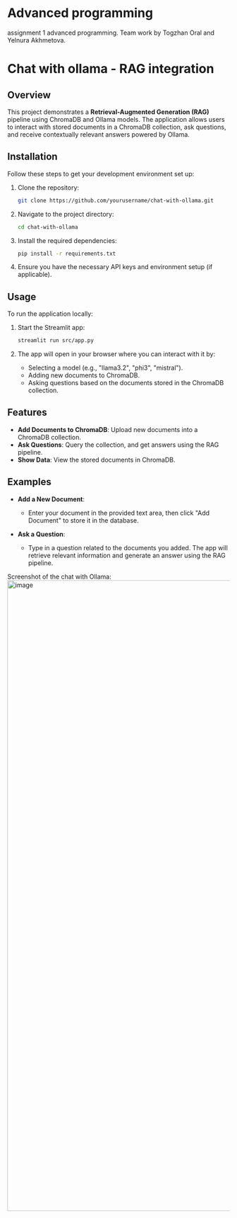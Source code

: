 # Advanced programming
assignment 1 advanced programming.  Team work by Togzhan Oral and Yelnura Akhmetova. 

# Chat with ollama - RAG integration

## Overview

This project demonstrates a **Retrieval-Augmented Generation (RAG)** pipeline using ChromaDB and Ollama models. The application allows users to interact with stored documents in a ChromaDB collection, ask questions, and receive contextually relevant answers powered by Ollama.

## Installation

Follow these steps to get your development environment set up:

1. Clone the repository:
    ```bash
    git clone https://github.com/yourusername/chat-with-ollama.git
    ```

2. Navigate to the project directory:
    ```bash
    cd chat-with-ollama
    ```

3. Install the required dependencies:
    ```bash
    pip install -r requirements.txt
    ```

4. Ensure you have the necessary API keys and environment setup (if applicable).

## Usage

To run the application locally:

1. Start the Streamlit app:
    ```bash
    streamlit run src/app.py
    ```

2. The app will open in your browser where you can interact with it by:

    - Selecting a model (e.g., "llama3.2", "phi3", "mistral").
    - Adding new documents to ChromaDB.
    - Asking questions based on the documents stored in the ChromaDB collection.

## Features

- **Add Documents to ChromaDB**: Upload new documents into a ChromaDB collection.
- **Ask Questions**: Query the collection, and get answers using the RAG pipeline.
- **Show Data**: View the stored documents in ChromaDB.

## Examples

- **Add a New Document**:
    - Enter your document in the provided text area, then click "Add Document" to store it in the database.

- **Ask a Question**:
    - Type in a question related to the documents you added. The app will retrieve relevant information and generate an answer using the RAG pipeline.


 Screenshot of the chat with Ollama: 
 <img width="1425" alt="image" src="https://github.com/user-attachments/assets/09c116ae-590d-4c15-9ab2-8e63a252f888" />

      




